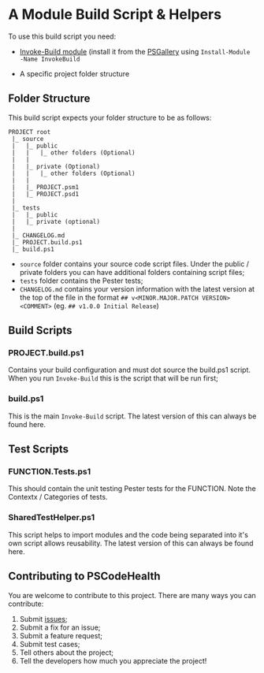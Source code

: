 # A Module Build Script & Helpers

To use this build script you need:

* [Invoke-Build module](https://github.com/nightroman/Invoke-Build) (install it from the [PSGallery](https://www.powershellgallery.com/packages/InvokeBuild) using `Install-Module -Name InvokeBuild`

* A specific project folder structure

## Folder Structure

This build script expects your folder structure to be as follows:

```
PROJECT root
 |_ source
 |   |_ public
 |   |   |_ other folders (Optional)
 |   |
 |   |_ private (Optional)
 |   |   |_ other folders (Optional)
 |   |
 |   |_ PROJECT.psm1
 |   |_ PROJECT.psd1
 |
 |_ tests
 |   |_ public
 |   |_ private (optional)
 |
 |_ CHANGELOG.md
 |_ PROJECT.build.ps1
 |_ build.ps1
```

* `source` folder contains your source code script files. Under the public / private folders you can have additional folders containing script files;
* `tests` folder contains the Pester tests;
* `CHANGELOG.md` contains your version information with the latest version at the top of the file in the format `## v<MINOR.MAJOR.PATCH VERSION> <COMMENT>` (eg. `## v1.0.0 Initial Release`)

## Build Scripts

### PROJECT.build.ps1
Contains your build configuration and must dot source the build.ps1 script. When you run `Invoke-Build` this is the script that will be run first;

### build.ps1
This is the main `Invoke-Build` script. The latest version of this can always be found here.

## Test Scripts

### FUNCTION.Tests.ps1
This should contain the unit testing Pester tests for the FUNCTION. Note the Contextx / Categories of tests.

### SharedTestHelper.ps1
This script helps to import modules and the code being separated into it's own script allows reusability. The latest version of this can always be found here.

## Contributing to PSCodeHealth

You are welcome to contribute to this project. There are many ways you can contribute:

1. Submit [issues](/issues);
2. Submit a fix for an issue;
3. Submit a feature request;
4. Submit test cases;
5. Tell others about the project;
6. Tell the developers how much you appreciate the project!